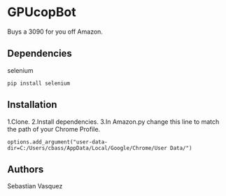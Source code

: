 # GPUcopBot
Buys a 3090 for you off Amazon.
## Dependencies
selenium
```
pip install selenium
```
## Installation
1.Clone.
2.Install dependencies.
3.In Amazon.py change this line to match the path of your Chrome Profile.
```
options.add_argument("user-data-dir=C:/Users/cbass/AppData/Local/Google/Chrome/User Data/")
```
## Authors
Sebastian Vasquez
